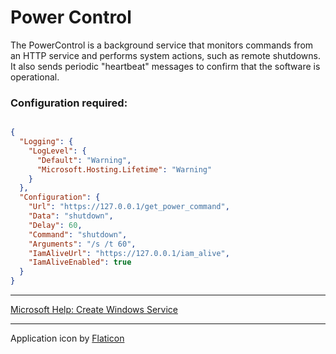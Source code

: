 # Power Control

The PowerControl is a background service that monitors commands from an HTTP service and performs system actions, such as remote shutdowns. It also sends periodic "heartbeat" messages to confirm that the software is operational.

### Configuration required:

```json

{
  "Logging": {
    "LogLevel": {
      "Default": "Warning",
      "Microsoft.Hosting.Lifetime": "Warning"
    }
  },
  "Configuration": {
    "Url": "https://127.0.0.1/get_power_command",
    "Data": "shutdown",
    "Delay": 60,
    "Command": "shutdown",
    "Arguments": "/s /t 60",
    "IamAliveUrl": "https://127.0.0.1/iam_alive",
    "IamAliveEnabled": true
  }
}

```

---

[Microsoft Help: Create Windows Service](https://learn.microsoft.com/en-us/dotnet/core/extensions/windows-service)

---

Application icon by [Flaticon](https://www.flaticon.com/free-icons/power)